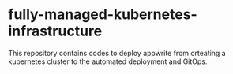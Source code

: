 # fully-managed-kubernetes-infrastructure
This repository contains codes to deploy appwrite from crteating a kubernetes cluster to the automated deployment and GitOps. 
